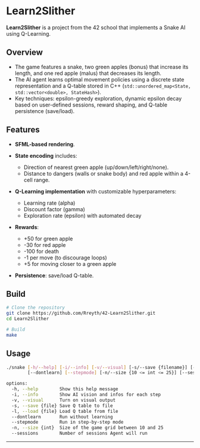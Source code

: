 # Learn2Slither

**Learn2Slither** is a project from the 42 school that implements a Snake AI using Q-Learning.

## Overview

* The game features a snake, two green apples (bonus) that increase its length, and one red apple (malus) that decreases its length.
* The AI agent learns optimal movement policies using a discrete state representation and a Q-table stored in C++ (`std::unordered_map<State, std::vector<double>, StateHash>`).
* Key techniques: epsilon-greedy exploration, dynamic epsilon decay based on user-defined sessions, reward shaping, and Q-table persistence (save/load).

## Features

* **SFML-based rendering**.
* **State encoding** includes:

  * Direction of nearest green apple (up/down/left/right/none).
  * Distance to dangers (walls or snake body) and red apple within a 4-cell range.
* **Q-Learning implementation** with customizable hyperparameters:

  * Learning rate (alpha)
  * Discount factor (gamma)
  * Exploration rate (epsilon) with automated decay
* **Rewards**:

  * +50 for green apple
  * -30 for red apple
  * -100 for death
  * -1 per move (to discourage loops)
  * +5 for moving closer to a green apple
* **Persistence**: save/load Q-table.

## Build

```bash
# Clone the repository
git clone https://github.com/Rreyth/42-Learn2Slither.git
cd Learn2Slither

# Build
make
```

## Usage

```bash
./snake [-h/--help] [-i/--info] [-v/--visual] [-s/--save {filename}] [-l/--load {filename}]
        [--dontlearn] [--stepmode] [-n/--size {10 <= int <= 25}] [--sessions {int > 0}]]

options:
  -h, --help		Show this help message
  -i, --info		Show AI vision and infos for each step
  -v, --visual		Turn on visual output
  -s, --save {file}	Save Q table to file
  -l, --load {file}	Load Q table from file
  --dontlearn		Run without learning
  --stepmode		Run in step-by-step mode
  -n, --size {int}	Size of the game grid between 10 and 25
  --sessions		Number of sessions Agent will run
```
---